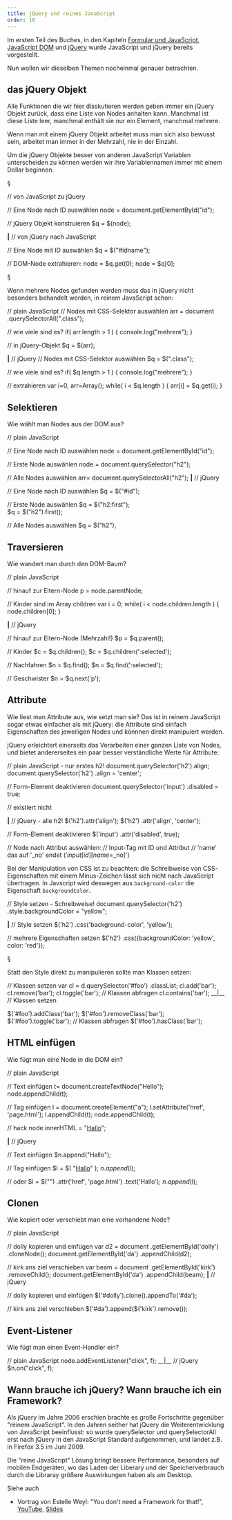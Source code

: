 ```yaml
---
title: jQuery und reines JavaScript
order: 10
---
```


Im ersten Teil des Buches, in den Kapiteln [Formular und JavaScript](/formulare/javascript/),
[JavaScript DOM](/javascript-dom/) und [jQuery](/jQuery/) wurde JavaScript und jQuery bereits vorgestellt.

Nun wollen wir dieselben Themen nocheinmal genauer betrachten.


## das jQuery Objekt

Alle Funktionen die wir hier disskutieren werden geben immer
ein jQuery Objekt zurück, dass eine Liste von Nodes anhalten
kann.  Manchmal ist diese Liste leer, manchmal enthält sie nur ein
Element, manchmal mehrere.  

Wenn man mit einem jQuery Objekt arbeitet muss man sich also
bewusst sein, arbeitet man immer in der Mehrzahl, nie in der Einzahl.

Um die jQuery Objekte besser von anderen JavaScript Variablen 
unterscheiden zu können werden wir ihre Variablennamen immer mit
einem Dollar beginnen.

§

<javascript caption="von jQuery zu DOM und umgekehrt: Eine Node">
// von JavaScript zu jQuery

// Eine Node nach ID auswählen 
node = document.getElementById("id");

// jQuery Objekt konstruieren
$q = $(node);

__|__
// von jQuery nach JavaScript

// Eine Node mit ID auswählen 
$q = $("#idname");

// DOM-Node extrahieren:
node = $q.get(0);
node = $q[0];
</javascript>

§

Wenn mehrere Nodes gefunden werden muss das in jQuery nicht
besonders behandelt werden, in reinem JavaScript schon:

<javascript caption="von jQuery zu DOM und umgekehrt: mehrere Nodes">
// plain JavaScript
// Nodes mit CSS-Selektor auswählen
arr = document
        .querySelectorAll(".class");

// wie viele sind es?
if( arr.length > 1 ) {
  console.log("mehrere");
}

// in jQuery-Objekt
$q = $(arr);



__|__
// jQuery
// Nodes mit CSS-Selektor auswählen
$q = $(".class");


// wie viele sind es?
if( $q.length > 1 ) {
  console.log("mehrere");
}

// extrahieren
var i=0, arr=Array();
while( i < $q.length ) {
  arr[i] = $q.get(i);
}
</javascript>

## Selektieren

Wie wählt man Nodes aus der DOM aus?

<javascript caption="DOM Selektieren">
// plain JavaScript

// Eine Node nach ID auswählen
node = document.getElementById("id");

// Erste Node auswählen
node = document.querySelector("h2");


// Alle Nodes auswählen
arr= document.querySelectorAll("h2");
__|__
// jQuery 

// Eine Node nach ID auswählen 
$q = $("#id");

// Erste Node auswählen
$q = $("h2:first");   
$q = $("h2").first(); 

// Alle Nodes auswählen
$q = $("h2");
</javascript>


## Traversieren

Wie wandert man durch den DOM-Baum?

<javascript caption="DOM Traversieren">
// plain JavaScript

// hinauf zur Eltern-Node
p = node.parentNode;

// Kinder sind im Array children
var i = 0;
while( i < node.children.length ) {
  node.children[0];
}





__|__
// jQuery 

// hinauf zur Eltern-Node (Mehrzahl!)
$p = $q.parent();

// Kinder 
$c = $q.children();
$c = $q.children(':selected');

// Nachfahren
$n = $q.find();
$n = $q.find(':selected');

// Geschwister
$n = $q.next('p');
</javascript>

## Attribute

Wie liest man Attribute aus, wie setzt man sie? Das ist in reinem JavaScript
sogar etwas einfacher als mit jQuery: die Attribute sind einfach Eigenschaften
des jeweiligen Nodes und könnnen direkt manipuiert werden.

jQuery erleichtert einerseits das Verarbeiten einer ganzen Liste von Nodes,
und bietet andererseites ein paar besser verständliche Werte für Attribute:

<javascript caption="Attribute lesen und setzen">
// plain JavaScript - nur erstes h2!
document.querySelector('h2').align;
document.querySelector('h2')
  .align = 'center';

// Form-Element deaktivieren
document.querySelector('input')
  .disabled = true;

// existiert nicht




__|__
// jQuery - alle h2!
$('h2').attr('align');
$('h2')
  .attr('align', 'center');

// Form-Element deaktivieren
$('input')
  .attr('disabled', true);

// Node nach Attribut auswählen:
// Input-Tag mit ID und Attribut 
// 'name' das auf '_no' endet
$('input[id][name$=_no]')

</javascript>

Bei der Manipulation von CSS ist zu beachten: die Schreibweise
von CSS-Eigenschaften mit einem Minus-Zeichen lässt sich nicht
nach JavaScript übertragen.  In Javscript wird deswegen aus 
`background-color` die Eigenschaft `backgroundColor`.

<javascript caption="Style setzen">
// Style setzen - Schreibweise!
document.querySelector('h2')
  .style.backgroundColor = "yellow";





__|__
// Style setzen
 $('h2')
  .css('background-color', 'yellow');

// mehrere Eigenschaften setzen
 $('h2')
  .css({backgroundColor: 'yellow',
    color: 'red'});
</javascript>

§

Statt den Style direkt zu manipulieren sollte man
Klassen setzen:

<javascript caption="Klassen setzen">
// Klassen setzen
var cl = d.querySelector('#foo')
           .classList;
cl.add('bar');
cl.remove('bar');
cl.toggle('bar');
// Klassen abfragen
cl.contains('bar');
__|__
// Klassen setzen


$('#foo').addClass('bar');
$('#foo').removeClass('bar');
$('#foo').toggle('bar');
// Klassen abfragen
$('#foo').hasClass('bar');
</javascript>

## HTML einfügen

Wie fügt man eine Node in die DOM ein?

<javascript caption="Node in die DOM einfügen">
// plain JavaScript

// Text einfügen
t= document.createTextNode("Hello"); 
node.appendChild(t);

// Tag einfügen
l = document.createElement("a"); 
l.setAttribute('href', 'page.html');
l.appendChild(t);
node.appendChild(t);


// hack
node.innerHTML = 
  "<a href='page.html'>Hallo</a>";



__|__
// jQuery 

// Text einfügen
$n.append("Hallo");


// Tag einfügen
$l = $(
  "<a href='page.html'>Hallo</a>"
);
$n.append($l);


// oder
$l = $("<a>")
       .attr('href', 'page.html')
       .text('Hallo');
$n.append($l);

</javascript>

## Clonen

Wie kopiert oder verschiebt man eine vorhandene Node?

<javascript caption="Node clonen">
// plain JavaScript

// dolly kopieren und einfügen
var d2 = document
  .getElementById('dolly')
  .cloneNode();
document.getElementById('da')
  .appendChild(d2);

// kirk ans ziel verschieben
var beam = document
  .getElementById('kirk')
  .removeChild();
document.getElementById('da')
  .appendChild(beam);
__|__
// jQuery

// dolly kopieren und einfügen
$('#dolly').clone().appendTo('#da');





// kirk ans ziel verschieben
$('#da').append($('kirk').remove());




</javascript>



## Event-Listener

Wie fügt man einen Event-Handler ein?

<javascript caption="Events">
// plain JavaScript
node.addEventListener("click", f);
__|__
// jQuery 
$n.on("click", f);
</javascript>

## Wann brauche ich jQuery? Wann brauche ich ein Framework?

Als jQuery im Jahre 2006 erschien brachte es große Fortschritte
gegenüber "reinem JavaScript".  In den Jahren seither hat jQuery
die Weiterentwicklung von JavaScript beeinflusst: so wurde 
querySelector und querySelectorAll erst nach jQuery in den 
JavaScript Standard aufgenommen, und landet z.B. in Firefox 3.5 im Juni 2009.

Die "reine JavaScript" Lösung bringt bessere Performance,
besonders auf mobilen Endgeräten, wo das Laden der Liberary und
der Speicherverbrauch durch die Libraray größere Auswirkungen
haben als am Desktop.

Siehe auch

* Vortrag von Estelle Weyl: "You don't need a Framework for that!", [YouTube](http://www.youtube.com/watch?v=FbpUt3XLGlE), [Slides](http://estelle.github.io/fluentconf/#slide1)
